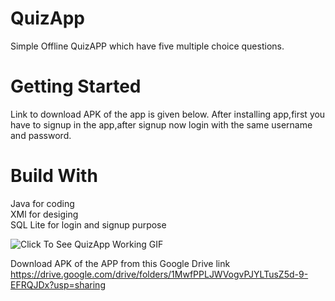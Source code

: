 # QuizApp
Simple Offline QuizAPP which have five multiple choice questions.

# Getting Started
Link to download APK of the app is given below. After installing app,first you have to signup in the app,after signup now login with the same username and password.

# Build With
Java for coding<br>
XMl for desiging<br>
SQL Lite for login and signup purpose


![Click To See QuizApp Working GIF](https://user-images.githubusercontent.com/38467102/54335447-f9920300-464e-11e9-9f44-cb41dea35805.gif)

Download APK of the APP from this Google Drive link<br>
https://drive.google.com/drive/folders/1MwfPPLJWVogvPJYLTusZ5d-9-EFRQJDx?usp=sharing
